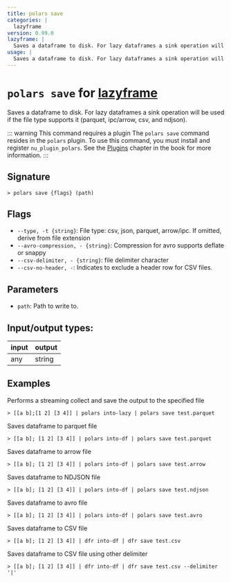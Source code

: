 ```yaml
---
title: polars save
categories: |
  lazyframe
version: 0.99.0
lazyframe: |
  Saves a dataframe to disk. For lazy dataframes a sink operation will be used if the file type supports it (parquet, ipc/arrow, csv, and ndjson).
usage: |
  Saves a dataframe to disk. For lazy dataframes a sink operation will be used if the file type supports it (parquet, ipc/arrow, csv, and ndjson).
---
```

<!-- This file is automatically generated. Please edit the command in https://github.com/nushell/nushell instead. -->

# `polars save` for [lazyframe](/commands/categories/lazyframe.md)

<div class='command-title'>Saves a dataframe to disk. For lazy dataframes a sink operation will be used if the file type supports it (parquet, ipc&#x2f;arrow, csv, and ndjson).</div>

::: warning This command requires a plugin
The `polars save` command resides in the `polars` plugin.
To use this command, you must install and register `nu_plugin_polars`.
See the [Plugins](/book/plugins.html) chapter in the book for more information.
:::

## Signature

```> polars save {flags} (path)```

## Flags

 -  `--type, -t {string}`: File type: csv, json, parquet, arrow/ipc. If omitted, derive from file extension
 -  `--avro-compression, - {string}`: Compression for avro supports deflate or snappy
 -  `--csv-delimiter, - {string}`: file delimiter character
 -  `--csv-no-header, -`: Indicates to exclude a header row for CSV files.

## Parameters

 -  `path`: Path to write to.


## Input/output types:

| input | output |
| ----- | ------ |
| any   | string |

## Examples

Performs a streaming collect and save the output to the specified file
```nu
> [[a b];[1 2] [3 4]] | polars into-lazy | polars save test.parquet

```

Saves dataframe to parquet file
```nu
> [[a b]; [1 2] [3 4]] | polars into-df | polars save test.parquet

```

Saves dataframe to arrow file
```nu
> [[a b]; [1 2] [3 4]] | polars into-df | polars save test.arrow

```

Saves dataframe to NDJSON file
```nu
> [[a b]; [1 2] [3 4]] | polars into-df | polars save test.ndjson

```

Saves dataframe to avro file
```nu
> [[a b]; [1 2] [3 4]] | polars into-df | polars save test.avro

```

Saves dataframe to CSV file
```nu
> [[a b]; [1 2] [3 4]] | dfr into-df | dfr save test.csv

```

Saves dataframe to CSV file using other delimiter
```nu
> [[a b]; [1 2] [3 4]] | dfr into-df | dfr save test.csv --delimiter '|'

```
